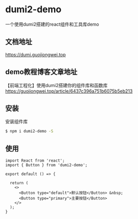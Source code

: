 # dumi2-demo

一个使用dumi2搭建的react组件和工具库demo

## 文档地址
https://dumi.guojiongwei.top


## demo教程博客文章地址
【前端工程化】使用dumi2搭建你的组件库和函数库
https://guojiongwei.top/article/6437c396a751b6075b5eb213

## 安装

安装组件库
```bash
$ npm i dumi2-demo -S
```

## 使用
```tsx
import React from 'react';
import { Button } from 'dumi2-demo';

export default () => {

  return (
    <>
      <Button type="default">默认按钮</Button> &nbsp;
      <Button type="primary">主要按钮</Button>
    </>
  );
}
```
